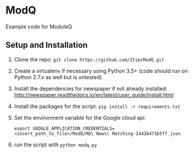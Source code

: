 # ModQ
Example code for ModuleQ


## Setup and Installation

1. Clone the repo: `git clone https://github.com/2tim/ModQ.git`
2. Create a virtualenv if necessary using Python 3.5+ (code should run on Python 2.7.x as well but is untested).
3. Install the dependencies for newspaper if not already installed: http://newspaper.readthedocs.io/en/latest/user_guide/install.html
4. Install the packages for the script: `pip install -r requirements.txt`
5. Set the environment variable for the Google cloud api:

    `export GOOGLE_APPLICATION_CREDENTIALS=<insert_path_to_file>/ModQ/MQ\ News\ Matching-2443b471b5ff.json`
6. run the script with `python modq.py`